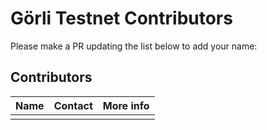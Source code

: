 Görli Testnet Contributors
===

Please make a PR updating the list below to add your name:

## Contributors 

| Name | Contact | More info |
| --- | --- | --- |
| | | |
